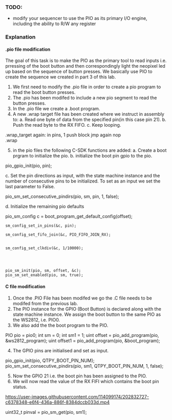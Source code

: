 
### TODO:

- modify your sequencer to use the PIO as its primary I/O engine, including the ability to R/W any register 

### Explanation

#### .pio file modification
The goal of this task is to make the PIO as the primary tool to read inputs i.e. prressing of the boot button and then correspondingly light the neopixel led up based on the sequence of button presses. We basically use PIO to create the sequence we created in part 3 of this lab.
1. We first need to modify the .pio file in order to create a pio program to read the boot button presses. 
2. The .pio has been modifed to include a new pio segment to read the button presses. 
3. In the .pio file we create a .boot program.
4. A new .wrap target file has been created where we instruct in assembly to:
a. Read one byte of data from the specified pin(in this case pin 21).
b. Push the read byte to the RX FIFO.
c. Keep looping.

.wrap_target
 again:
 in pins, 1
 push block
 jmp again 
 nop           
.wrap


5. in the pio files the following C-SDK functions are added:
a. Create a boot prgram to initialize the pio.
b. initialize the boot pin gpio to the pio.

pio_gpio_init(pio, pin);


c. Set the pin directions as input, with the state machine instance and the number of consecutive pins to be initialized. To set as an input we set the last parameter to False.

 pio_sm_set_consecutive_pindirs(pio, sm, pin, 1, false);

d. Initialize the remaining pio defaults 

pio_sm_config c = boot_program_get_default_config(offset);


    sm_config_set_in_pins(&c, pin);
   
    sm_config_set_fifo_join(&c, PIO_FIFO_JOIN_RX);
    
    
    sm_config_set_clkdiv(&c, 1/10000);
    

    

    pio_sm_init(pio, sm, offset, &c);
    pio_sm_set_enabled(pio, sm, true);
    

#### C file modification
1. Once the .PIO File has been modifed we go the .C file needs to be modifed from the previous lab.
2. The PIO instance for the GPIO (Boot Button) is declared along with the state machine instance. We assign the boot button to the same PIO as the WS2812, i.e. PIO0.
3. We also add the the boot program to the PIO.

PIO pio = pio0;
    int sm = 0;
    int sm1 = 1;
    uint offset = pio_add_program(pio, &ws2812_program);
    uint offset1 = pio_add_program(pio, &boot_program);


4. The GPIO pins are initialised and set as input.

pio_gpio_init(pio, QTPY_BOOT_PIN_NUM);
pio_sm_set_consecutive_pindirs(pio, sm1, QTPY_BOOT_PIN_NUM, 1, false);

5. Now the GPIO 21 i.e. the boot pin has been assigned to the PIO. 
6. We will now read the value of the RX FIFI which contains the boot pin status.

https://user-images.githubusercontent.com/114099174/202832727-c6378348-e6f4-436a-886f-8384dccb033d.mp4



uint32_t pinval = pio_sm_get(pio, sm1);


